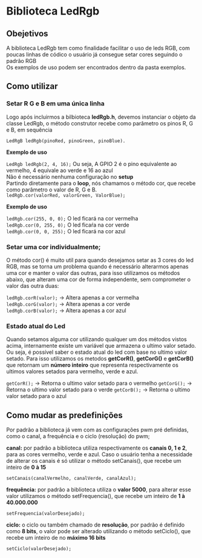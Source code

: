 # Biblioteca LedRgb

## Obejetivos
A biblioteca LedRgb tem como finalidade facilitar o uso de leds RGB, com poucas linhas de códico o usuário já consegue setar cores seguindo o padrão RGB  
Os exemplos de uso podem ser encontrados dentro da pasta exemplos.  

## Como utilizar

### Setar R G e B em uma única linha  

Logo após incluirmos a bilbioteca **ledRgb.h**, devemos instanciar o objeto da classe LedRgb, o método construtor recebe como parâmetro os pinos R, G e B, em sequência  

`LedRgB ledRgb(pinoRed, pinoGreen, pinoBlue).`  

**Exemplo de uso**

`LedRgb ledRgb(2, 4, 16);` Ou seja, A GPIO 2 é o pino equivalente ao vermelho, 4 equivale ao verde e 16 ao azul  
Não é necessário nenhuma configuração no **setup**  
Partindo diretamente para o **loop**, nós chamamos o método cor, que recebe como parâmetro o valor de R, G e B.  
`ledRgb.cor(valorRed, valorGreen, ValorBlue);`  

**Exemplo de uso**  
  
`ledRgb.cor(255, 0, 0);` O led ficará na cor vermelha  
`ledRgb.cor(0, 255, 0);` O led ficaŕa na cor verde  
`ledRgb.cor(0, 0, 255);` O led ficará na cor azul  

### Setar uma cor individualmente;

O método cor() é muito util para quando desejamos setar as 3 cores do led RGB, mas se torna um problema quando é necessário alterarmos apenas uma cor e manter o valor das outras, para isso utilizamos os métodos abaixo, que alteram uma cor de forma independente, sem comprometer o valor das outra duas:  

`ledRgb.corR(valor);` -> Altera apenas a cor vermelha  
`ledRgb.corG(valor);` -> Altera apenas a cor verde  
`ledRgb.corB(valor);` -> Altera apenas a cor azul  

### Estado atual do Led   

Quando setamos alguma cor utilizando qualquer um dos métodos vistos acima, internamente existe um variável que armazena o ultimo valor setado. Ou seja, é possível saber o estado atual do led com base no ultimo valor setado. Para isso utilizamos os metodos **getCorR()**, **getCorG()** e **getCorB()** que retornam um **número inteiro** que representa respectivamente os ultimos valores setados para vermelho, verde e azul.

`getCorR();` -> Retorna o ultimo valor setado para o vermelho
`getCorG();` -> Retorna o ultimo valor setado para o verde
`getCorB();` -> Retorna o ultimo valor setado para o azul


## Como mudar as predefinições

Por padrão a biblioteca já vem com as configurações pwm pré definidas, como o canal, a frequência e o ciclo (resolução) do pwm;

**canal:** por padrão a biblioteca utiliza respectivamente os **canais 0, 1 e 2**, para as cores vermelho, verde e azul. Caso o usuário tenha a necessidade de alterar os canais é só utilizar o método setCanais(), que recebe um inteiro de **0 à 15**  

`setCanais(canalVermelho, canalVerde, canalAzul);`  

**frequência:** por padrão a biblioteca utiliza o **valor 5000**, para alterar esse valor utilizamos o método setFrequencia(), que recebe um inteiro de  **1 à 40.000.000**  

`setFrequencia(valorDesejado);`  

**ciclo:** o ciclo ou também chamado de **resolução**, por padrão é definido como **8 bits**, o valor pode ser alterado utilizando o método setCiclo(), que recebe um inteiro de no **máximo 16 bits**  

`setCiclo(valorDesejado);`




